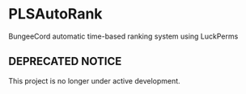 # PLSAutoRank
BungeeCord automatic time-based ranking system using LuckPerms

## DEPRECATED NOTICE
This project is no longer under active development.
